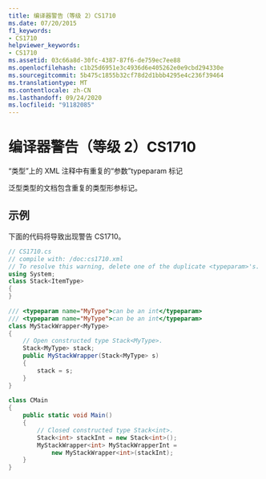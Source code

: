 ```yaml
---
title: 编译器警告（等级 2）CS1710
ms.date: 07/20/2015
f1_keywords:
- CS1710
helpviewer_keywords:
- CS1710
ms.assetid: 03c66a8d-30fc-4387-87f6-de759ec7ee88
ms.openlocfilehash: c1b25d6951e3c4936d6e405262e0e9cbd294330e
ms.sourcegitcommit: 5b475c1855b32cf78d2d1bbb4295e4c236f39464
ms.translationtype: MT
ms.contentlocale: zh-CN
ms.lasthandoff: 09/24/2020
ms.locfileid: "91182085"
---
```

# <a name="compiler-warning-level-2-cs1710"></a>编译器警告（等级 2）CS1710

“类型”上的 XML 注释中有重复的“参数”typeparam 标记  
  
 泛型类型的文档包含重复的类型形参标记。  
  
## <a name="example"></a>示例  

 下面的代码将导致出现警告 CS1710。  
  
```csharp  
// CS1710.cs  
// compile with: /doc:cs1710.xml  
// To resolve this warning, delete one of the duplicate <typeparam>'s.  
using System;  
class Stack<ItemType>  
{  
}  
  
/// <typeparam name="MyType">can be an int</typeparam>  
/// <typeparam name="MyType">can be an int</typeparam>  
class MyStackWrapper<MyType>  
{  
    // Open constructed type Stack<MyType>.  
    Stack<MyType> stack;  
    public MyStackWrapper(Stack<MyType> s)  
    {  
        stack = s;  
    }  
}  
  
class CMain  
{  
    public static void Main()  
    {  
        // Closed constructed type Stack<int>.  
        Stack<int> stackInt = new Stack<int>();  
        MyStackWrapper<int> MyStackWrapperInt =  
            new MyStackWrapper<int>(stackInt);  
    }  
}  
```
